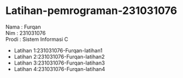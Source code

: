 # Latihan-pemrograman-231031076
<div> Nama : Furqan </div>
<div> Nim : 231031076 </div>
<div> Prodi : Sistem Informasi C </div>

 * Latihan 1:231031076-Furqan-latihan1
 * Latihan 2:231031076-Furqan-latihan2
 * Latihan 3:231031076-Furqan-latihan3
 * Latihan 4:231031076-Furqan-latihan4
